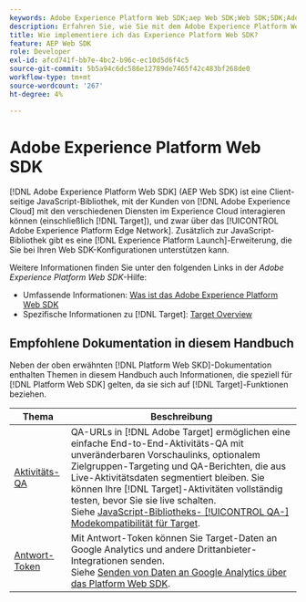 ```yaml
---
keywords: Adobe Experience Platform Web SDK;aep Web SDK;Web SDK;SDK;Adobe Experience Cloud;Platform Edge Network;Adobe Experience Platform Platform Edge Network;Edge Network;Edge Network;AEP Edge Network
description: Erfahren Sie, wie Sie mit dem Adobe Experience Platform Web SDK über das AEP Edge Network mit den verschiedenen Diensten in Adobe Experience Cloud interagieren können.
title: Wie implementiere ich das Experience Platform Web SDK?
feature: AEP Web SDK
role: Developer
exl-id: afcd741f-bb7e-4bc2-b96c-ec10d5d6f4c5
source-git-commit: 5b5a94c6dc586e12789de7465f42c483bf268de0
workflow-type: tm+mt
source-wordcount: '267'
ht-degree: 4%

---
```


# Adobe Experience Platform Web SDK

[!DNL Adobe Experience Platform Web SDK] (AEP Web SDK) ist eine Client-seitige JavaScript-Bibliothek, mit der Kunden von  [!DNL Adobe Experience Cloud] mit den verschiedenen Diensten im Experience Cloud interagieren können (einschließlich  [!DNL Target]), und zwar über das  [!UICONTROL Adobe Experience Platform Edge Network]. Zusätzlich zur JavaScript-Bibliothek gibt es eine [!DNL Experience Platform Launch]-Erweiterung, die Sie bei Ihren Web SDK-Konfigurationen unterstützen kann.

Weitere Informationen finden Sie unter den folgenden Links in der *Adobe Experience Platform Web SDK*-Hilfe:

* Umfassende Informationen: [Was ist das Adobe Experience Platform Web SDK](https://experienceleague.adobe.com/docs/experience-platform/edge/home.html)
* Spezifische Informationen zu [!DNL Target]: [Target Overview](https://experienceleague.adobe.com/docs/experience-platform/edge/personalization/adobe-target/target-overview.html)

## Empfohlene Dokumentation in diesem Handbuch

Neben der oben erwähnten [!DNL Platform Web SKD]-Dokumentation enthalten Themen in diesem Handbuch auch Informationen, die speziell für [!DNL Platform Web SDK] gelten, da sie sich auf [!DNL Target]-Funktionen beziehen.

| Thema | Beschreibung |
| --- | --- |
| [Aktivitäts-QA](/help/c-activities/c-activity-qa/activity-qa.md) | QA-URLs in [!DNL Adobe Target] ermöglichen eine einfache End-to-End-Aktivitäts-QA mit unveränderbaren Vorschaulinks, optionalem Zielgruppen-Targeting und QA-Berichten, die aus Live-Aktivitätsdaten segmentiert bleiben. Sie können Ihre [!DNL Target]-Aktivitäten vollständig testen, bevor Sie sie live schalten.<br>Siehe  [JavaScript-Bibliotheks- [!UICONTROL QA-] Modekompatibilität für Target](/help/c-activities/c-activity-qa/activity-qa.md#compatibility). |
| [Antwort-Token](/help/administrating-target/response-tokens.md) | Mit Antwort-Token können Sie Target-Daten an Google Analytics und andere Drittanbieter-Integrationen senden.<br>Siehe  [Senden von Daten an Google Analytics über das Platform Web SDK](/help/administrating-target/response-tokens.md#platform-web-sdk). |

